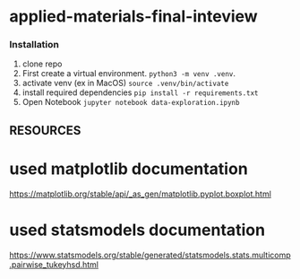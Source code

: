 # applied-materials-final-inteview

### Installation 

1. clone repo
2. First create a virtual environment. `python3 -m venv .venv`.
3. activate venv (ex in MacOS) `source .venv/bin/activate`
4. install required dependencies `pip install -r requirements.txt`
5. Open Notebook `jupyter notebook data-exploration.ipynb`

## RESOURCES 

# used matplotlib documentation
https://matplotlib.org/stable/api/_as_gen/matplotlib.pyplot.boxplot.html

# used statsmodels documentation
https://www.statsmodels.org/stable/generated/statsmodels.stats.multicomp.pairwise_tukeyhsd.html